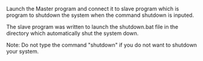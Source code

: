 Launch the Master program and connect it to slave program which is program to shutdown the system when the command shutdown is inputed.

The slave program was written to launch the shutdown.bat file in the directory which automatically shut the system down.

 
Note: Do not type the command "shutdown" if you do not want to shutdown your system.
